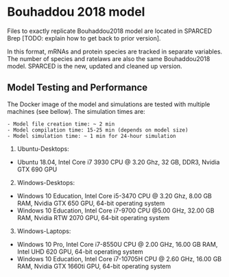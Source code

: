 # Bouhaddou 2018 model

Files to exactly replicate Bouhaddou2018 model are located in SPARCED Brep
[TODO: explain how to get back to prior version].

In this format, mRNAs and protein species are tracked in separate variables.
The number of species and ratelaws are also the same Bouhaddou2018 model.
SPARCED is the new, updated and cleaned up version.

## Model Testing and Performance

The Docker image of the model and simulations are tested with multiple machines
(see bellow). The simulation times are:

```
- Model file creation time: ~ 2 min
- Model compilation time: 15-25 min (depends on model size)
- Model simulation time: ~ 1 min for 24-hour simulation
```

1. Ubuntu-Desktops:
  - Ubuntu 18.04, Intel Core i7 3930 CPU @ 3.20 Ghz, 32 GB, DDR3, Nvidia GTX
  690 GPU
2. Windows-Desktops:
  - Windows 10 Education, Intel Core i5-3470 CPU @ 3.20 Ghz, 8.00 GB RAM,
  Nvidia GTX 650 GPU, 64-bit operating system
  - Windows 10 Education, Intel Core i7-9700 CPU @5.00 GHz, 32.00 GB RAM,
  Nvidia RTW 2070 GPU, 64-bit operating system
3. Windows-Laptops:
  - Windows 10 Pro, Intel Core i7-8550U CPU @ 2.00 GHz, 16.00 GB RAM, Intel UHD
  620 GPU, 64-bit operating system
  - Windows 10 Education, Intel Core i7-10705H CPU @ 2.60 GHz, 16.00 GB RAM,
  Nvidia GTX 1660ti GPU, 64-bit operating system

